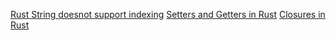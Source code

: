 [Rust String doesnot support indexing](https://stackoverflow.com/questions/24542115/how-to-index-a-string-in-rust)
[Setters and Getters in Rust](https://stackoverflow.com/questions/35390615/writing-getter-setter-properties-in-rust)
[Closures in Rust](https://doc.rust-lang.org/rust-by-example/fn/closures.html)